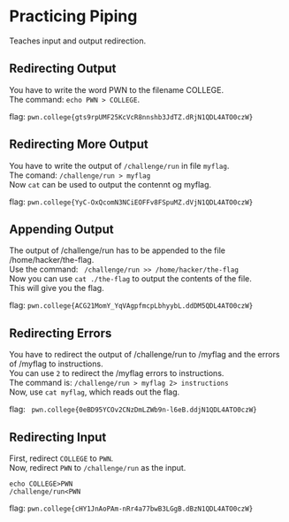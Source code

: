 # Practicing Piping
Teaches input and output redirection.  

## Redirecting Output
You have to write the word PWN to the filename COLLEGE.  
The command: `echo PWN > COLLEGE`.  

flag: `pwn.college{gts9rpUMF25KcVcR8nnshb3JdTZ.dRjN1QDL4ATO0czW}`

## Redirecting More Output
You have to write the output of `/challenge/run` in file `myflag`.  
The comand: `/challenge/run > myflag`  
Now `cat` can be used to output the contennt og myflag.  

flag: `pwn.college{YyC-OxQcomN3NCiEOFFv8FSpuMZ.dVjN1QDL4ATO0czW}`

## Appending Output
The output of /challenge/run has to be appended to the file /home/hacker/the-flag.  
Use the command: ` /challenge/run >> /home/hacker/the-flag`  
Now you can use `cat ./the-flag` to output the contents of the file.  
This will give you the flag.  

flag: `pwn.college{ACG21MomY_YqVAgpfmcpLbhyybL.ddDM5QDL4ATO0czW}`

## Redirecting Errors 
You have to redirect the output of /challenge/run to /myflag and the errors of /myflag to instructions.  
You can use `2` to redirect the /myflag errors to instructions.  
The command is: `/challenge/run > myflag 2> instructions`  
Now, use `cat myflag`, which reads out the flag.  

flag: ` pwn.college{0eBD95YCOv2CNzDmLZWb9n-l6eB.ddjN1QDL4ATO0czW}`

## Redirecting Input
First, redirect `COLLEGE` to `PWN`.  
Now, redirect `PWN` to `/challenge/run` as the input.  
```
echo COLLEGE>PWN
/challenge/run<PWN
```

flag: `pwn.college{cHY1JnAoPAm-nRr4a77bwB3LGgB.dBzN1QDL4ATO0czW}`

